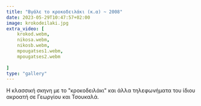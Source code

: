 ```yaml
---
title: "Βγάλε το κροκοδειλάκι (κ.α) ~ 2008"
date: 2023-05-29T10:47:57+02:00
image: krokodeilaki.jpg
extra_video: [
    krokod.webm,
    nikosa.webm,
    nikosb.webm,
    mpougatses1.webm,
    mpougatses2.webm
    
]
type: "gallery"
---
```


Η κλασσική σκηνη με το "κροκοδειλάκι" και άλλα τηλεφωνήματα του ίδιου ακροατή σε Γεωργίου και Τσουκαλά.
